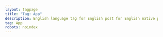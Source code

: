 ```yaml
---
layout: tagpage
title: "Tag: App"
description: English language tag for English post for English native people fron English Common Wealth
tag: App
robots: noindex
---
```

